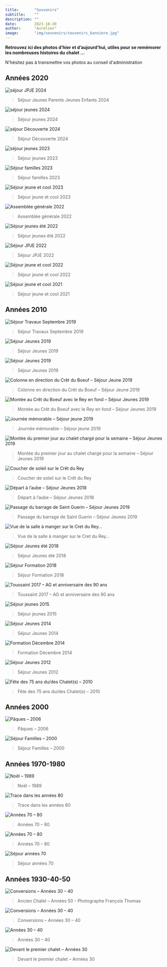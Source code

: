 ```yaml
---
title:       "Souvenirs"
subtitle:    ""
description: ""
date:        2023-10-30
author:      "Aurélien"
image:       "img/souvenirs/souvenirs_banniere.jpg"
---
```


**Retrouvez ici des photos d’hier et d’aujourd’hui, utiles pour se remémorer les nombreuses histoires du chalet …**

N'hésitez pas à transmettre vos photos au conseil d'administration


## Années 2020 
![séjour JPJE 2024](/img/souvenirs/souvenirs_jpje-24.png) 
> Séjour Jeunes Parents Jeunes Enfants 2024

![séjour jeunes 2024](/img/souvenirs/souvenirs_coolkid-24.png) 
> Séjour jeunes 2024

![séjour Découverte 2024](/img/souvenirs/souvenirs_decouverte-24.jpg) 
> Séjour Découverte 2024

![séjour jeunes 2023](/img/souvenirs/souvenirs_coolkid-23.png) 
> Séjour jeunes 2023

![Séjour familles 2023](/img/souvenirs/souvenirs_famille-2023.png)  
> Séjour familles 2023

![Séjour jeune et cool 2023](/img/souvenirs/souvenirs_JC-2023.jpg) 
> Séjour jeune et cool 2023

![Assemblée générale 2022](/img/souvenirs/souvenirs_AG2022.jpg) 
> Assemblée générale 2022

![Séjour jeunes été 2022](/img/souvenirs/souvenirs_jeune-ete.png) 
> Séjour jeunes été 2022

![Séjour JPJE 2022](/img/souvenirs/souvenirs_JPJE.png) 
> Séjour JPJE 2022

![Séjour jeune et cool 2022](/img/souvenirs/souvenirs_22.png) 
> Séjour jeune et cool 2022

![Séjour jeune et cool 2021](/img/souvenirs/souvenirs_21.jpg) 
> Séjour jeune et cool 2021

## Années 2010
![Séjour Travaux Septembre 2019](/img/souvenirs/souvenirs_travaux19.jpg) 
> Séjour Travaux Septembre 2019

![Séjour Jeunes 2019](/img/souvenirs/souvenirs_JC-4.jpg) 
> Séjour Jeunes 2019

![Séjour Jeunes 2019](/img/souvenirs/souvenirs_JC2019.jpeg) 
> Séjour Jeunes 2019

![Colonne en direction du Crêt du Boeuf – Séjour Jeune 2019](/img/souvenirs/souvenirs_boeuf.jpg) 
> Colonne en direction du Crêt du Boeuf – Séjour Jeune 2019

![Montée au Crêt du Boeuf avec le Rey en fond – Séjour Jeunes 2019](/img/souvenirs/souvenirs_JC-rey.jpg) 
> Montée au Crêt du Boeuf avec le Rey en fond – Séjour Jeunes 2019

![Journée mémorable – Séjour jeune 2019](/img/souvenirs/souvenirs_JC-2.jpg) 
> Journée mémorable – Séjour jeune 2019

![Montée du premier jour au chalet chargé pour la semaine – Séjour Jeunes 2019](/img/souvenirs/souvenirs_JC.jpg) 
> Montée du premier jour au chalet chargé pour la semaine – Séjour Jeunes 2019

![Coucher de soleil sur le Crêt du Rey](/img/souvenirs/souvenirs_refectoire.jpg) 
> Coucher de soleil sur le Crêt du Rey

![Départ à l’aube – Séjour Jeunes 2018](/img/souvenirs/souvenirs_JC-3.jpeg) 
> Départ à l’aube – Séjour Jeunes 2018

![Passage du barrage de Saint Guerin – Séjour Jeunes 2019](/img/souvenirs/souvenirs_2019.jpg) 
> Passage du barrage de Saint Guerin – Séjour Jeunes 2019

![Vue de la salle à manger sur le Cret du Rey…](/img/souvenirs/souvenirs_rey.jpeg) 
> Vue de la salle à manger sur le Cret du Rey…

![Séjour Jeunes été 2018](/img/souvenirs/souvenirs_paysage.jpg) 
> Séjour Jeunes été 2018

![Séjour Formation 2018](/img/souvenirs/souvenirs_forma18.jpg) 
> Séjour Formation 2018 

![Toussaint 2017 – AG et anniversaire des 90 ans](/img/souvenirs/souvenirs_Areches-90-an.jpg) 
> Toussaint 2017 – AG et anniversaire des 90 ans

![Séjour jeunes 2015](/img/souvenirs/souvenirs_groupe2015.jpg) 
> Séjour jeunes 2015

![Séjour Jeunes 2014](/img/souvenirs/souvenirs_groupe2014.jpg) 
> Séjour Jeunes 2014

![Formation Décembre 2014](/img/souvenirs/souvenirs_forma2014.jpg) 
> Formation Décembre 2014

![Séjour Jeunes 2012](/img/souvenirs/souvenirs_Jeune-2012.jpg) 
> Séjour Jeunes 2012

![Fête des 75 ans du/des Chalet(s) – 2010](/img/souvenirs/souvenirs_dons.jpg) 
> Fête des 75 ans du/des Chalet(s) – 2010 

## Années 2000
![Pâques – 2006](/img/souvenirs/souvenirs_paques2006.png) 
> Pâques – 2006

![Séjour Familles – 2000](/img/souvenirs/souvenirs_famille2000.png) 
> Séjour Familles – 2000

## Années 1970-1980
![Noël – 1989](/img/souvenirs/souvenirs_noel89.png) 
> Noël – 1989

![Trace dans les années 80](/img/souvenirs/souvenirs_1980.jpg) 
> Trace dans les années 80

![Années 70 – 80](/img/souvenirs/souvenirs_7080bis.png) 
> Années 70 – 80

![Années 70 – 80](/img/souvenirs/souvenirs_7080.png) 
> Années 70 – 80

![Séjour années 70](/img/souvenirs/souvenirs_1970.jpg) 
> Séjour années 70

## Années 1930-40-50
![Conversions – Années 30 – 40](/img/souvenirs/souvenirs_50.jpg) 
> Ancien Chalet – Années 50 - Photographe François Thomas

![Conversions – Années 30 – 40](/img/souvenirs/souvenirs_annee3040.png) 
> Conversions – Années 30 – 40

![Années 30 – 40](/img/souvenirs/souvenirs_1930.png) 
> Années 30 – 40 

![Devant le premier chalet – Années 30](/img/souvenirs/souvenirs_1940.png) 
> Devant le premier chalet – Années 30